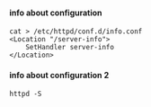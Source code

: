#### info about configuration
```
cat > /etc/httpd/conf.d/info.conf
<Location "/server-info">
    SetHandler server-info
</Location>
```
#### info about configuration 2
```
httpd -S
```
